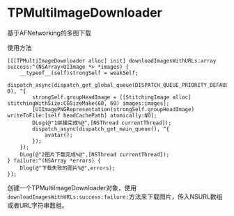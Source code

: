 # TPMultiImageDownloader
基于AFNetworking的多图下载

使用方法

	[[[TPMultiImageDownloader alloc] init] downloadImagesWithURLs:array success:^(NSArray<UIImage *> *images) {
		__typeof__(self)strongSelf = weakSelf;
		dispatch_async(dispatch_get_global_queue(DISPATCH_QUEUE_PRIORITY_DEFAULT, 0), ^{
			strongSelf.groupHeadImage = [[StitchingImage alloc] stitchingWithSize:CGSizeMake(60, 60) images:images];
			[UIImagePNGRepresentation(strongSelf.groupHeadImage) writeToFile:[self headCachePath] atomically:NO];
			DLog(@"1拼接完成%@",[NSThread currentThread]);
			dispatch_async(dispatch_get_main_queue(), ^{
				avatar();
			});
		});
		DLog(@"2图片下载完成%@",[NSThread currentThread]);
	} failure:^(NSArray *errors) {
		Dlog(@"下载失败的图片%@",errors);
	}];
    
创建一个TPMultiImageDownloader对象，使用`downloadImagesWithURLs:success:failure:`方法来下载图片，传入NSURL数组或者URL字符串数组。
